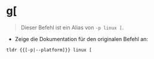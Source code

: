 # g[

> Dieser Befehl ist ein Alias von `-p linux [`.

- Zeige die Dokumentation für den originalen Befehl an:

`tldr {{[-p|--platform]}} linux [`
